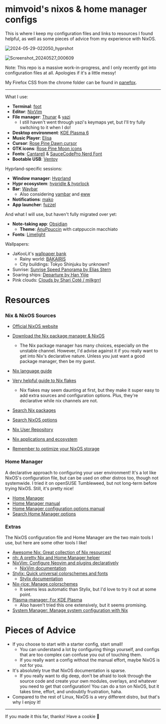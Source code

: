 # mimvoid's nixos & home manager configs

This is where I keep my configuration files and links to resources I found helpful, as well as some pieces of advice from my experience with NixOS.

![2024-05-29-022050_hyprshot](https://github.com/mimvoid/nix-config/assets/153698678/5f282993-fbc5-4633-bd5d-adfbf41e9df1)

![Screenshot_20240527_000609](https://github.com/mimvoid/nix-config/assets/153698678/3f722d86-e655-4cbb-82a5-9acba1b91ff1)

Note: This repo is a massive work-in-progress, and I only recently got into configuration files at all. Apologies if it's a little messy!

My Firefox CSS from the chrome folder can be found in [panefox](https://github.com/mimvoid/panefox).

***

What I use:

- **Terminal**: [foot](https://codeberg.org/dnkl/foot)
- **Editor**: [NixVim](https://github.com/nix-community/nixvim)
- **File manager**: [Thunar](https://docs.xfce.org/xfce/thunar/start) & [yazi](https://github.com/sxyazi/yazi)
  - I still haven't went through yazi's keymaps yet, but I'll try fully switching to it when I do!
- **Desktop environment**: [KDE Plasma 6](https://kde.org/plasma-desktop/)
- **Music Player**: [Elisa](https://apps.kde.org/elisa/)
- **Cursor**: [Rose Pine Dawn cursor](https://github.com/rose-pine/cursor)
- **GTK icons**: [Rose Pine Moon icons](https://github.com/rose-pine/gtk)
- **Fonts**: [Cantarell](https://cantarell.gnome.org/) & [SauceCodePro Nerd Font](https://www.nerdfonts.com/)
- **Bootable USB**: [Ventoy](https://www.ventoy.net/en/index.html)

Hyprland-specific sessions:

- **Window manager**: [Hyprland](https://hyprland.org/)
- **Hypr ecosystem**: [hypridle & hyprlock](https://wiki.hyprland.org/Hypr-Ecosystem/)
- **Bar**: [Waybar](https://github.com/Alexays/Waybar)
  - Also considering [yambar](https://codeberg.org/dnkl/yambar/) and [eww](https://github.com/elkowar/eww)
- **Notifications**: [mako](https://github.com/emersion/mako)
- **App launcher**: [fuzzel](https://codeberg.org/dnkl/fuzzel)

And what I will use, but haven't fully migrated over yet:

- **Note-taking app**: [Obsidian](https://obsidian.md/)
  - **Theme**: [AnuPpuccin](https://github.com/AnubisNekhet/AnuPpuccin) with catppuccin macchiato
- **Fonts**: [Limelight](https://fonts.google.com/specimen/Limelight)

Wallpapers:

- JaKooLit's [wallpaper bank](https://github.com/JaKooLit/Wallpaper-Bank)
  - Rainy world: [BAKAIRIS](https://www.artstation.com/artwork/YK8DNq)
  - City buildings: Tokyo Shinjuku by unknown?
- Sunrise: [Sunrise Speed Panorama by Elias Stern](https://www.artstation.com/artwork/5DmxW)
- Soaring ships: [Departure by Han Yijie](https://danbooru.donmai.us/posts/1847025?q=han_yijie)
- Pink clouds: [Clouds by Shari Coté / milkgrrl](https://www.milkgrrl.com/portfolio)


# Resources

### Nix & NixOS Sources
- [Official NixOS website](https://nixos.org/)
- [Download the Nix package manager & NixOS](https://nixos.org/download/)
  - The Nix package manager has many choices, especially on the unstable channel. However, I'd advise against it if you really want to get into Nix's declarative nature. Unless you just want a good package manager, then be my guest.
- [Nix language guide](https://nix.dev/tutorials/nix-language)
- [Very helpful guide to Nix flakes](https://nixos-and-flakes.thiscute.world/nixos-with-flakes/introduction-to-flakes)
  - Nix flakes may seem daunting at first, but they make it super easy to add extra sources and configuration options. Plus, they're declarative while nix channels are not.
- [Search Nix packages](https://search.nixos.org/packages)
- [Search NixOS options](https://search.nixos.org/options)

- [Nix User Repository](https://nur.nix-community.org/)
- [Nix applications and ecosystem](https://nixos.wiki/wiki/Applications)
- [Remember to optimize your NixOS storage](https://www.reddit.com/r/NixOS/comments/1cunvdw/friendly_reminder_optimizestore_is_not_on_by/)

### Home Manager
A declarative approach to configuring your user environment! It's a lot like NixOS's configuration file, but can be used on other distros too, though not systemwide. I tried it on openSUSE Tumbleweed, but not long-term before trying NixOS. Still, it's pretty nice!

- [Home Manager](https://github.com/nix-community/home-manager)
- [Home Manager manual](https://nix-community.github.io/home-manager/)
- [Home Manager configuration options manual](https://nix-community.github.io/home-manager/options.xhtml)
- [Search Home Manager options](https://home-manager-options.extranix.com/)

### Extras
The NixOS configuration file and Home Manager are the two main tools I use, but here are some other tools I like!

- [Awesome Nix: Great collection of Nix resources!](https://github.com/nix-community/awesome-nix)
- [nh: A pretty Nix and Home Manager helper](https://github.com/viperML/nh)
- [NixVim: Configure Neovim and plugins declaratively](https://github.com/nix-community/nixvim)
  - [NixVim documentation](https://nix-community.github.io/nixvim/)
- [Stylix: Quick universal colorschemes and fonts](https://github.com/danth/stylix)
  - [Stylix documentation](https://danth.github.io/stylix/options/nixos.html)
- [Nix-rice: Manage colorschemes](https://github.com/bertof/nix-rice/)
  - It seems less automatic than Stylix, but I'd love to try it out at some point.
- [Plasma-manager: For KDE Plasma](https://github.com/pjones/plasma-manager)
  - Also haven't tried this one extensively, but it seems promising.
- [System Manager: Manage system configuration with Nix](https://github.com/numtide/system-manager)

# Pieces of Advice

- If you choose to start with a starter config, start small!
  - You can understand a lot by configuring things yourself, and configs that are too complex can confuse you out of touching them.
  - If you really want a config without the manual effort, maybe NixOS is not for you.
- It's absolutely true that NixOS documentation is sparse.
  - If you really want to dig deep, don't be afraid to look through the source code and create your own modules, overlays, and whatever you need to get that configuration! You can do a ton on NixOS, but it takes time, effort, and undoubtly frustration, haha.
- Compared to the rest of Linux, NixOS is a very different distro, but that's why I enjoy it!
***
If you made it this far, thanks! Have a cookie 🍪

